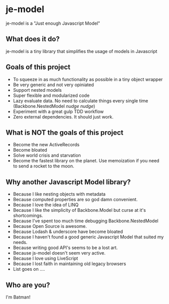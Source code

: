 # je-model

je-model is a "Just enough Javascript Model"

## What does it do?
je-model is a tiny library that simplifies the usage of models in Javascript

## Goals of this project
- To squeeze in as much functionality as possible in a tiny object wrapper 
- Be very generic and not very opiniated
- Support nested models
- Super flexible and modularized code
- Lazy evaluate data. No need to calculate things every single time (Backbone.NestedModel *nudge nudge*)
- Experiment with a great gulp TDD workflow
- Zero external dependencies. It should just work.

## What is NOT the goals of this project
- Become the new ActiveRecords
- Become bloated
- Solve world crisis and starvation
- Become the fastest library on the planet. Use memoization if you need to send a rocket to the moon.

## Why another Javascript Model library?
- Because I like nesting objects with metadata
- Because computed properties are so god damn convenient.
- Because I love the idea of LINQ
- Because I like the simplicity of Backbone.Model but curse at it's shortcomings.
- Because I've spent too much time debugging Backbone.NestedModel
- Because Open Source is awesome.
- Because Lodash & underscore have become bloated
- Because I haven't found a good generic Javascript Model that suited my needs.
- Because writing good API's seems to be a lost art.
- Because js-model doesn't seem very active.
- Because I love using LiveScript
- Because I lost faith in maintaining old legacy browsers
- List goes on ....


## Who are you?
I'm Batman!
